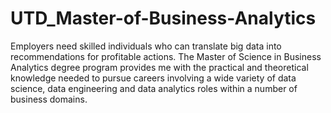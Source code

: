 # UTD_Master-of-Business-Analytics
Employers need skilled individuals who can translate big data into recommendations for profitable actions. 
The Master of Science in Business Analytics degree program provides me with the practical and theoretical knowledge needed to pursue careers involving a wide variety of data science, data engineering and data analytics roles within a number of business domains.

